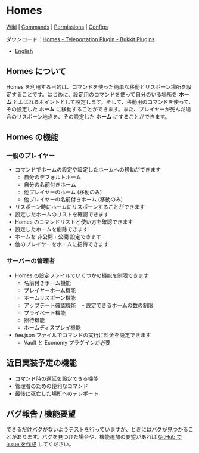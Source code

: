 # Homes

[Wiki](../../wiki) | [Commands](../../wiki/Commands) | [Permissions](../../wiki/Permissions) | [Configs](../../wiki/Configs)

ダウンロード：[Homes - Teleportation Plugin - Bukkit Plugins](https://dev.bukkit.org/projects/homes-teleportation-plugin)

- [English](./READNE.md)

## Homes について

Homes を利用する目的は、コマンドを使った簡単な移動とリスポーン場所を設定することです。はじめに、設定用のコマンドを使って自分のいる場所を **ホーム** とよばれるポイントとして設定します。そして、移動用のコマンドを使って、その設定した **ホーム** に移動することができます。また、プレイヤーが死んだ場合のリスポーン地点を、その設定した **ホーム** にすることができます。

## Homes の機能

### 一般のプレイヤー

- コマンドでホームの設定や設定したホームへの移動ができます
    - 自分のデフォルトホーム
    - 自分の名前付きホーム
    - 他プレイヤーのホーム (移動のみ)
    - 他プレイヤーの名前付きホーム (移動のみ)
- リスポーン時にホームにリスポーンすることができます
- 設定したホームのリストを確認できます
- Homes のコマンドリストと使い方を確認できます
- 設定したホームを削除できます
- ホームを 非公開・公開 設定できます
- 他のプレイヤーをホームに招待できます

### サーバーの管理者

- Homes の設定ファイルでいくつかの機能を制限できます
    - 名前付きホーム機能
    - プレイヤーホーム機能
    - ホームリスポーン機能
    - アップデート確認機能
    - 設定できるホームの数の制限
    - プライベート機能
    - 招待機能
    - ホームディスプレイ機能
- fee.json ファイルでコマンドの実行に料金を設定できます
    - Vault と Economy プラグインが必要

## 近日実装予定の機能

- コマンド時の遅延を設定できる機能
- 管理者のための便利なコマンド
- 最後に死亡した場所へのテレポート

## バグ報告 / 機能要望

できるだけバグがないようテストを行っていますが、ときにはバグが見つかることがあります。バグを見つけた場合や、機能追加の要望があれば [GitHub で Issue を作成](../../issues) してください。
